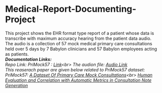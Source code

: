 # Medical-Report-Documenting-Project
This project shows the EHR format type report of a patient whose data is transcribe with maximum accuracy hearing from the patient data audio.<br>
The audio is a collection of 57 mock medical primary care consultations held over 5 days by 7 Babylon clinicians and 57 Babylon employees acting as patients.<br>
<b><em>Documentation Links:</b></emp><br>
Repo Link: PriMock57 : [Link]("https://github.com/babylonhealth/primock57/tree/main")<br>
The audion file: [Audio Link](https://github.com/babylonhealth/primock57/blob/main/audio/day1_consultation03_patient.wav)<br>
This reaserach paper are given below related to PriMock57 dataset: <br>
PriMock57: [A Dataset Of Primary Care Mock Consultations]("https://arxiv.org/abs/2204.00333")<br>
[Human Evaluation and Correlation with Automatic Metrics in Consultation Note Generation]("https://arxiv.org/abs/2204.00447")

